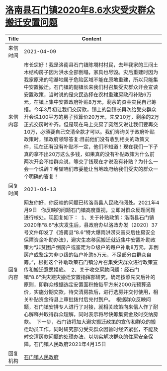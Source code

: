 # <a href="http://www.shangluo.gov.cn/zmhd/ldxxxx.jsp?urltype=leadermail.LeaderMailContentUrl&wbtreeid=1112&leadermailid=7137">洛南县石门镇2020年8.6水灾受灾群众搬迁安置问题</a>
| Title |                                                                                                                                                                                                                                                                              Content                                                                                                                                                                                                                                                                               |
|:-----:|--------------------------------------------------------------------------------------------------------------------------------------------------------------------------------------------------------------------------------------------------------------------------------------------------------------------------------------------------------------------------------------------------------------------------------------------------------------------------------------------------------------------------------------------------------------------|
| 来信时间  | 2021-04-09                                                                                                                                                                                                                                                                                                                                                                                                                                                                                                                                                         |
| 来信内容  | 市长您好！我是洛南县石门镇陈墹村村民，去年我家的三间土木结构房子因为洪水全部倒塌，家具也尽毁。灾后重建时因为我家原来的宅基地属于危险区域不能在原地重建，所以只能集中安置搬迁。石门镇的副镇长来我们村召集受灾群众开会宣读安置政策，当时说的是灾民选择在农村重建房政府补贴6万元，在镇上集中安置政府补贴8万元，剩余的资金灾民自己筹措。今年3月初让我们交房款，镇上的副镇长再次给受灾群众开会说100平方的房子预算价20万元，先交10万，剩余的2万正式交房时补齐。但是现在马上交房了突然又说让我们要再交10万，必须要自己交清全款才可以。我们咨询关于政府补贴政策时，镇政府领导答复:目前他们没有收到相关的政策文件，现在还有没有补贴不一定，他们不知道！现在我们一下子真的拿不出20万这么多钱，如果真的没有补贴政策为什么前两次开会不给群众说，等交了钱现在才说没有补贴？为什么一会一个说辞？希望咱们市委能让当地政府给我们受灾的群众一个明确的答复！                                                                                                                                      |
| 回复时间  | 2021-04-13                                                                                                                                                                                                                                                                                                                                                                                                                                                                                                                                                         |
| 回复内容  | 网友你好，你反映的问题已转洛南县人民政府阅处。2021年4月9日   你反映的问题石门镇高度重视，立即对群众反题问题进行核处。现回复如下：  1、关于补贴政策：洛南县石门镇2020年“8.6”水灾发生后，县政府办以洛政办发（2020）37号文件印发了《洛南县“8.6”特大爆雨洪涝灾害灾后住房安全保障资金补助办法》，避灾生态移民搬迁就近集中安置补助政策为“非贫困户倒房户或鉴定为Ｄ级户的每户补助8万元，非倒房户或鉴定为非Ｄ级的每户补助5万元，不足部分由群众自筹。”，根据这个补助政策石门镇分片召集受灾群众进行政策宣传和搬迁意愿摸底。  2、关于收交房款问题：经石门镇“8.6”洪灾避灾搬迁安置指挥部研究，确定按照先交后补的原则，即群众根据选定安置面积按每平方米2000元预算造价，实施分期交款，待交清房款后，进行选房并交付使用，相关补贴资金待县上审批拨付后兑付到户。  根据群众反映问题，石门镇安排专人进行了对接，就相关政策向来信人作了耐心解释并取得群众理解，同时表示将尽快筹集资金及时交纳房款。  下一步，石门镇将加大避灾搬迁政策的宣传和群众的搬迁动员工作，同时研究部分受灾群众因暂时经济紧张，不能及时交清房款问题的处理办法，以切实解决群众的住房安全保障。石门镇人民政府2021年4月15日 |
| 回复机构  | <a href="../../category/agencies/石门镇人民政府.md">石门镇人民政府</a>                                                                                                                                                                                                                                                                                                                                                                                                                                                                                                           |